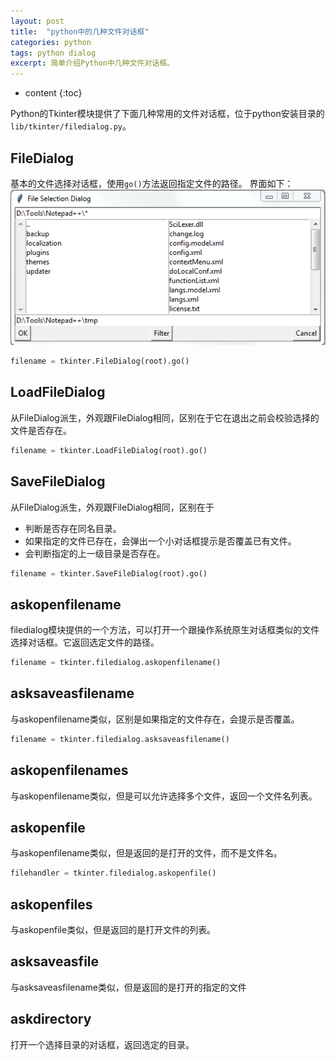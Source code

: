 ```yaml
---
layout: post
title:  "python中的几种文件对话框"
categories: python
tags: python dialog
excerpt: 简单介绍Python中几种文件对话框。
---
```


* content
{:toc}

Python的Tkinter模块提供了下面几种常用的文件对话框，位于python安装目录的`lib/tkinter/filedialog.py`。

## FileDialog
基本的文件选择对话框，使用`go()`方法返回指定文件的路径。
界面如下：
![文件对话框](..\image\filedialog.png)
```python
filename = tkinter.FileDialog(root).go()
```

## LoadFileDialog
从FileDialog派生，外观跟FileDialog相同，区别在于它在退出之前会校验选择的文件是否存在。
```python
filename = tkinter.LoadFileDialog(root).go()
```

## SaveFileDialog
从FileDialog派生，外观跟FileDialog相同，区别在于
- 判断是否存在同名目录。
- 如果指定的文件已存在，会弹出一个小对话框提示是否覆盖已有文件。
- 会判断指定的上一级目录是否存在。
```python
filename = tkinter.SaveFileDialog(root).go()
```

## askopenfilename
filedialog模块提供的一个方法，可以打开一个跟操作系统原生对话框类似的文件选择对话框。它返回选定文件的路径。
```python
filename = tkinter.filedialog.askopenfilename()
```

## asksaveasfilename
与askopenfilename类似，区别是如果指定的文件存在，会提示是否覆盖。
```python
filename = tkinter.filedialog.asksaveasfilename()
```

## askopenfilenames
与askopenfilename类似，但是可以允许选择多个文件，返回一个文件名列表。

## askopenfile
与askopenfilename类似，但是返回的是打开的文件，而不是文件名。
```python
filehandler = tkinter.filedialog.askopenfile()
```

## askopenfiles
与askopenfile类似，但是返回的是打开文件的列表。

## asksaveasfile
与asksaveasfilename类似，但是返回的是打开的指定的文件

## askdirectory
打开一个选择目录的对话框，返回选定的目录。
